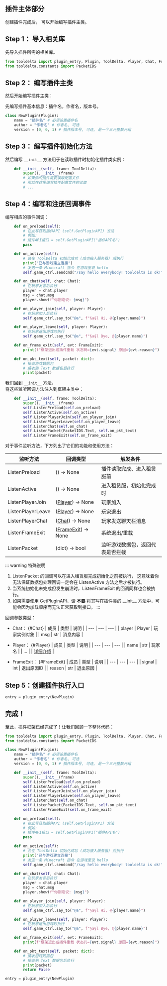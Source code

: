 ## 插件主体部分

创建插件完成后， 可以开始编写插件主类。

## Step 1： 导入相关库

先导入插件所需的相关库。
```python
from tooldelta import plugin_entry, Plugin, ToolDelta, Player, Chat, FrameExit
from tooldelta.constants import PacketIDS
```

## Step 2： 编写插件主类

然后开始编写插件主类：

先编写插件基本信息：插件名，作者名，版本号。
```python
class NewPlugin(Plugin):
    name = "插件名" # 必须设置插件名
    author = "作者名" # 作者名, 可选
    version = (0, 0, 1) # 插件版本号, 可选, 是一个三元整数元组

```

## Step 3： 编写插件初始化方法

然后编写 `__init__` 方法用于在读取插件时初始化插件类实例：

```python
    def __init__(self, frame: ToolDelta):
        super().__init__(frame)
        # 如果你的插件需要读取配置文件
        # 那就在这里编写插件配置文件的读取
        # ...

```

## Step 4：编写和注册回调事件

编写相应的事件回调：

```python
    def on_preload(self):
        # 在此写获取插件API (self.GetPluginAPI) 方法
        # 例如:
        # 插件API接口 = self.GetPluginAPI("插件API名")
        pass

    def on_active(self):
        # 会在 ToolDelta 初始化成功 (成功接入服务器) 后执行
        print("已与游戏建立连接")
        # 发送一条 Minecraft 指令 在游戏里说 hello
        self.game_ctrl.sendcmd("/say hello everybody! tooldelta is ok!")

    def on_chat(self, chat: Chat):
        # 在玩家发言后执行
        player = chat.player
        msg = chat.msg
        player.show(f"你刚刚说: {msg}")

    def on_player_join(self, player: Player):
        # 在玩家加入后执行
        self.game_ctrl.say_to("@a", f"§a§l Hi, @{player.name}")

    def on_player_leave(self, player: Player):
        # 在玩家退出游戏时执行
        self.game_ctrl.say_to("@a", f"§a§l Bye, @{player.name}")

    def on_frame_exit(self, evt: FrameExit):
        print(f"框架退出或插件重载 状态码={evt.signal} 原因={evt.reason}")

    def on_pkt_text(self, packet: dict):
        # 接收游戏数据包
        # 接收到 Text 数据包后执行
        print(packet)
```

我们回到 `__init__` 方法，  
将这些监听回调方法注入到框架主类中：

```python
    def __init__(self, frame: ToolDelta):
        super().__init__(frame)
        self.ListenPreload(self.on_preload)
        self.ListenActive(self.on_active)
        self.ListenPlayerJoin(self.on_player_join)
        self.ListenPlayerLeave(self.on_player_leave)
        self.ListenChat(self.on_chat)
        self.ListenPacket(PacketIDS.Text, self.on_pkt_text)
        self.ListenFrameExit(self.on_frame_exit)

```

对于事件监听方法，下方列出了它们的功能和使用方法：

| 监听方法 | 回调类型 | 触发条件 |
| --- | --- | --- |
| ListenPreload | () -> None | 插件读取完成、进入租赁服前 |
| ListenActive | () -> None | 进入租赁服，初始化完成时 |
| ListenPlayerJoin | ([Player](#Player)) -> None | 玩家加入 |
| ListenPlayerLeave | ([Player](#Player)) -> None | 玩家退出 |
| ListenPlayerChat | ([Chat](#Chat)) -> None | 玩家发送聊天栏消息 |
| ListenFrameExit | ([FrameExit](#FrameExit)) -> None | 系统退出/重载 |
| ListenPacket | (dict) -> bool | 监听游戏数据包，返回代表是否拦截 |

::: warning 特殊说明
1. ListenPacket 的回调可以在进入租赁服完成初始化之前被执行，
这意味着你无法保证数据包处理回调一定会在 ListenActive 方法之后才被执行。
2. 当系统初始化未完成但发生崩溃时，ListenFrameExit 的回调同样也会被执行。
3. 如果需要使用 GetPluginAPI，请 **不要** 将其写在插件类的 \_\_init\_\_ 方法中，可能会因为加载顺序而无法正常获取到接口。
:::

回调参数类型：
- Chat： {#Chat}
    | 成员 | 类型 | 说明 |
    | --- | --- | --- |
    | player | Player | 玩家实例对象 |
    | msg | str | 消息内容 |

- Player： {#Player}
    | 成员 | 类型 | 说明 |
    | --- | --- | --- |
    | name | str | 玩家名 |
    | ... |  | [详细介绍](/plugin-dev/api/玩家信息.md) |

- FrameExit： {#FrameExit}
    | 成员 | 类型 | 说明 |
    | --- | --- | --- |
    | signal | int | 退出原因ID |
    | reason | str | 退出原因 |

## Step 5：创建插件执行入口

```python
entry = plugin_entry(NewPlugin)
```

## 完成！

至此，插件框架已经完成了！让我们回顾一下整体代码：
```python
from tooldelta import plugin_entry, Plugin, ToolDelta, Player, Chat, FrameExit
from tooldelta.constants import PacketIDS

class NewPlugin(Plugin):
    name = "插件名" # 必须设置插件名
    author = "作者名" # 作者名, 可选
    version = (0, 0, 1) # 插件版本号, 可选, 是一个三元整数元组

    def __init__(self, frame: ToolDelta):
        super().__init__(frame)
        self.ListenPreload(self.on_preload)
        self.ListenActive(self.on_active)
        self.ListenPlayerJoin(self.on_player_join)
        self.ListenPlayerLeave(self.on_player_leave)
        self.ListenChat(self.on_chat)
        self.ListenPacket(PacketIDS.Text, self.on_pkt_text)
        self.ListenFrameExit(self.on_frame_exit)

    def on_preload(self):
        # 在此写获取插件API (self.GetPluginAPI) 方法
        # 例如:
        # 插件API接口 = self.GetPluginAPI("插件API名")
        pass

    def on_active(self):
        # 会在 ToolDelta 初始化成功 (成功接入服务器) 后执行
        print("已与游戏建立连接")
        # 发送一条 Minecraft 指令 在游戏里说 hello
        self.game_ctrl.sendcmd("/say hello everybody! tooldelta is ok!")

    def on_chat(self, chat: Chat):
        # 在玩家发言后执行
        player = chat.player
        msg = chat.msg
        player.show(f"你刚刚说: {msg}")

    def on_player_join(self, player: Player):
        # 在玩家加入后执行
        self.game_ctrl.say_to("@a", f"§a§l Hi, @{player.name}")

    def on_player_leave(self, player: Player):
        # 在玩家退出游戏时执行
        self.game_ctrl.say_to("@a", f"§a§l Bye, @{player.name}")

    def on_frame_exit(self, evt: FrameExit):
        print(f"框架退出或插件重载 状态码={evt.signal} 原因={evt.reason}")

    def on_pkt_text(self, packet: dict):
        # 接收游戏数据包
        # 接收到 Text 数据包后执行
        print(packet)
        return False

entry = plugin_entry(NewPlugin)
```